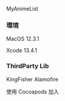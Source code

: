MyAnimeList

### 環境

MacOS 12.3.1

Xcode 13.4.1

### ThirdParty Lib

KingFisher
Alamofire

使用 Cocoapods 加入